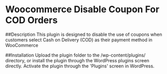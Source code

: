 # Woocommerce Disable Coupon For COD Orders

##Description
This plugin is designed to disable the use of coupons when customers select Cash on Delivery (COD) as their payment method in WooCommerce

##Installation
Upload the plugin folder to the /wp-content/plugins/ directory, or install the plugin through the WordPress plugins screen directly.
Activate the plugin through the 'Plugins' screen in WordPress.
